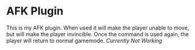 # AFK Plugin
This is my AFK plugin. When used it will make the player unable to move, but will make the player invincible.
Once the command is used again, the player will return to normal gamemode. 
*Currently Not Working*
